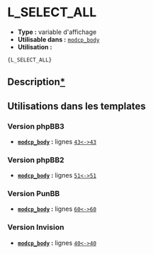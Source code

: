 # L_SELECT_ALL
* __Type :__ variable d'affichage
* __Utilisable dans :__ [`modcp_body`](../tpl/modcp_body.md#readme)
* __Utilisation :__

```html
{L_SELECT_ALL}
```

## Description[*](https://fa-tvars.appspot.com/var/L_SELECT_ALL)
## Utilisations dans les templates

### Version phpBB3
* __[`modcp_body`](../tpl/modcp_body.md#readme) :__ lignes [`43`](../src/prosilver/modcp_body.tpl#L43)[`<->`](../src/prosilver/modcp_body.tpl#L43-L43)[`43`](../src/prosilver/modcp_body.tpl#L43)

### Version phpBB2
* __[`modcp_body`](../tpl/modcp_body.md#readme) :__ lignes [`51`](../src/subsilver/modcp_body.tpl#L51)[`<->`](../src/subsilver/modcp_body.tpl#L51-L51)[`51`](../src/subsilver/modcp_body.tpl#L51)

### Version PunBB
* __[`modcp_body`](../tpl/modcp_body.md#readme) :__ lignes [`60`](../src/punbb/modcp_body.tpl#L60)[`<->`](../src/punbb/modcp_body.tpl#L60-L60)[`60`](../src/punbb/modcp_body.tpl#L60)

### Version Invision
* __[`modcp_body`](../tpl/modcp_body.md#readme) :__ lignes [`40`](../src/invision/modcp_body.tpl#L40)[`<->`](../src/invision/modcp_body.tpl#L40-L40)[`40`](../src/invision/modcp_body.tpl#L40)

